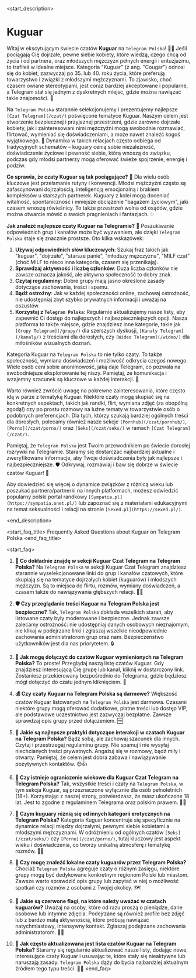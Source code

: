 <start_description>
# Kuguar

Witaj w ekscytującym świecie czatów **Kuguar** na `Telegram Polska`! 💅🎉 Jeśli pociągają Cię dojrzałe, pewne siebie kobiety, które wiedzą, czego chcą od życia i od partnera, oraz młodszych mężczyzn pełnych energii i entuzjazmu, to trafiłeś w idealne miejsce. Kategoria "Kuguar" (z ang. "Cougar") odnosi się do kobiet, zazwyczaj po 35. lub 40. roku życia, które preferują towarzystwo i związki z młodszymi mężczyznami. To zjawisko, choć czasem owiane stereotypami, jest coraz bardziej akceptowane i popularne, a Telegram stał się jednym z dyskretnych miejsc, gdzie można nawiązać takie znajomości. 🤫

Na `Telegram Polska` starannie selekcjonujemy i prezentujemy najlepsze `[Czat Telegram](/czat/)` poświęcone tematyce Kuguar. Naszym celem jest stworzenie bezpiecznej i przyjaznej przestrzeni, gdzie zarówno dojrzałe kobiety, jak i zainteresowani nimi mężczyźni mogą swobodnie rozmawiać, flirtować, wymieniać się doświadczeniami, a może nawet znaleźć kogoś wyjątkowego. 💖 Dynamika w takich relacjach często odbiega od tradycyjnych schematów – kuguary cenią sobie niezależność, doświadczenie życiowe i pewność siebie, którą wnoszą do związku, podczas gdy młodsi partnerzy mogą oferować świeże spojrzenie, energię i podziw.

**Co sprawia, że czaty Kuguar są tak pociągające?** 🤔
Dla wielu osób kluczowe jest przełamanie rutyny i konwencji. Młodsi mężczyźni często są zafascynowani dojrzałością, inteligencją emocjonalną i brakiem kompleksów u starszych partnerek. Kuguary z kolei mogą doceniać witalność, spontaniczność i mniejsze obciążenie "bagażem życiowym", jaki czasem wnoszą rówieśnicy. To także przestrzeń wolna od osądów, gdzie można otwarcie mówić o swoich pragnieniach i fantazjach. ✨

**Jak znaleźć najlepsze czaty Kuguar na Telegramie?** 🚀
Poszukiwanie odpowiednich grup i kanałów może być wyzwaniem, ale dzięki `Telegram Polska` staje się znacznie prostsze. Oto kilka wskazówek:
1.  **Używaj odpowiednich słów kluczowych**: Szukaj fraz takich jak "kuguar", "dojrzałe", "starsze panie", "młodszy mężczyzna", "MILF czat" (choć MILF to nieco inna kategoria, czasem się przenikają).
2.  **Sprawdzaj aktywność i liczbę członków**: Duża liczba członków nie zawsze oznacza jakość, ale aktywna społeczność to dobry znak.
3.  **Czytaj regulaminy**: Dobre grupy mają jasno określone zasady dotyczące zachowania, treści i spamu.
4.  **Bądź ostrożny**: Jak w każdej społeczności online, zachowaj ostrożność, nie udostępniaj zbyt szybko prywatnych informacji i uważaj na oszustów.
5.  **Korzystaj z `Telegram Polska`**: Regularnie aktualizujemy nasze listy, aby zapewnić Ci dostęp do najlepszych i najbezpieczniejszych opcji. Nasza platforma to także miejsce, gdzie znajdziesz inne kategorie, takie jak `[Grupy Telegram](/grupy/)` dla szerszych dyskusji, `[Kanały Telegram](/kanaly/)` z treściami dla dorosłych, czy `[Wideo Telegram](/wideo/)` dla miłośników wizualnych doznań.

Kategoria Kuguar na `Telegram Polska` to nie tylko czaty. To także społeczność, wymiana doświadczeń i możliwość odkrycia czegoś nowego. Wiele osób ceni sobie anonimowość, jaką daje Telegram, co pozwala na swobodniejsze eksplorowanie tej niszy. Pamiętaj, że komunikacja i wzajemny szacunek są kluczowe w każdej interakcji. 💬

Warto również zwrócić uwagę na pokrewne zainteresowania, które często idą w parze z tematyką Kuguar. Niektóre czaty mogą skupiać się na konkretnych aspektach, takich jak randki, flirt, wymiana zdjęć (za obopólną zgodą!) czy po prostu rozmowy na luźne tematy w towarzystwie osób o podobnych preferencjach. Dla tych, którzy szukają bardziej ogólnych treści dla dorosłych, polecamy również nasze sekcje `[Pornhub](/czat/pornhub/)`, `[Porno](/czat/porno/)` oraz `[Seks](/czat/seks/)` w ramach `[Czat Telegram](/czat/)`.

Pamiętaj, że `Telegram Polska` jest Twoim przewodnikiem po świecie dorosłej rozrywki na Telegramie. Staramy się dostarczać najbardziej aktualne i zweryfikowane informacje, aby Twoje doświadczenia były jak najlepsze i najbezpieczniejsze. 🛡️ Odkrywaj, rozmawiaj i baw się dobrze w świecie czatów Kuguar! 🌟

Aby dowiedzieć się więcej o dynamice związków z różnicą wieku lub poszukać partnera/partnerki na innych platformach, możesz odwiedzić popularny polski portal randkowy `[Sympatia.pl](https://sympatia.onet.pl/)` lub zapoznać się z materiałami edukacyjnymi na temat seksualności i relacji na stronie `[Sexed.pl](https://sexed.pl/)`.

<end_description>

<start_faq_title>
Frequently Asked Questions about Kuguar on Telegram Polska
<end_faq_title>

<start_faq>
1. **🤔 Co dokładnie znajdę w sekcji Kuguar Czat Telegram na Telegram Polska?**
Na `Telegram Polska` w sekcji Kuguar Czat Telegram znajdziesz starannie wyselekcjonowane linki do grup i kanałów czatowych, które skupiają się na tematyce dojrzałych kobiet (kuguarów) i młodszych mężczyzn. Są to miejsca do flirtu, rozmów, wymiany doświadczeń, a czasem także do nawiązywania głębszych relacji. 💬✨

2. **🛡️ Czy przeglądanie treści Kuguar na Telegram Polska jest bezpieczne?**
Tak, `Telegram Polska` dokłada wszelkich starań, aby listowane czaty były moderowane i bezpieczne. Jednak zawsze zalecamy ostrożność: nie udostępniaj danych osobowych nieznajomym, nie klikaj w podejrzane linki i zgłaszaj wszelkie nieodpowiednie zachowania administratorom grup oraz nam. Bezpieczeństwo użytkowników jest dla nas priorytetem. 🔒

3. **🔗 Jak mogę dołączyć do czatów Kuguar wymienionych na Telegram Polska?**
To proste! Przeglądaj naszą listę czatów Kuguar. Gdy znajdziesz interesującą Cię grupę lub kanał, kliknij w dostarczony link. Zostaniesz przekierowany bezpośrednio do Telegrama, gdzie będziesz mógł dołączyć do czatu jednym kliknięciem. 🎉

4. **💰 Czy czaty Kuguar na Telegram Polska są darmowe?**
Większość czatów Kuguar listowanych na `Telegram Polska` jest darmowa. Czasami niektóre grupy mogą oferować dodatkowe, płatne treści lub dostęp VIP, ale podstawowe uczestnictwo jest zazwyczaj bezpłatne. Zawsze sprawdzaj opis grupy przed dołączeniem. 🆓

5. **📝 Jakie są najlepsze praktyki dotyczące interakcji w czatach Kuguar na Telegram Polska?**
Bądź sobą, ale zachowaj szacunek dla innych. Czytaj i przestrzegaj regulaminu grupy. Nie spamuj i nie wysyłaj niechcianych treści prywatnych. Angażuj się w rozmowy, bądź miły i otwarty. Pamiętaj, że celem jest dobra zabawa i nawiązywanie pozytywnych kontaktów. 😊👍

6. **🔞 Czy istnieje ograniczenie wiekowe dla Kuguar Czat Telegram na Telegram Polska?**
Tak, wszystkie treści i czaty na `Telegram Polska`, w tym sekcja Kuguar, są przeznaczone wyłącznie dla osób pełnoletnich (18+). Korzystając z naszej strony, potwierdzasz, że masz ukończone 18 lat. Jest to zgodne z regulaminem Telegrama oraz polskim prawem. 🚫👶

7. **🌟 Czym kuguary różnią się od innych kategorii erotycznych na Telegram Polska?**
Kategoria Kuguar koncentruje się specyficznie na dynamice relacji między dojrzałymi, pewnymi siebie kobietami a młodszymi mężczyznami. W odróżnieniu od ogólnych czatów `[Seks](/czat/seks/)` czy `[Porno](/czat/porno/)`, tutaj kluczowy jest aspekt wieku i doświadczenia, co tworzy unikalną atmosferę i tematykę rozmów. 👠👔

8. **📍 Czy mogę znaleźć lokalne czaty kuguarów przez Telegram Polska?**
Chociaż `Telegram Polska` agreguje czaty o różnym zasięgu, niektóre grupy mogą być dedykowane konkretnym regionom Polski lub miastom. Zawsze warto sprawdzić opis grupy lub zapytać w niej o możliwość spotkań czy rozmów z osobami z Twojej okolicy. 🗺️

9. **🚩 Jakie są czerwone flagi, na które należy uważać w czatach kuguarów?**
Uważaj na osoby, które od razu proszą o pieniądze, dane osobowe lub intymne zdjęcia. Podejrzane są również profile bez zdjęć lub z bardzo małą aktywnością, które próbują nawiązać natychmiastowy, intensywny kontakt. Zgłaszaj podejrzane zachowania administratorom. 🚩🚨

10. **🔄 Jak często aktualizowana jest lista czatów Kuguar na Telegram Polska?**
Staramy się regularnie aktualizować nasze listy, dodając nowe, interesujące czaty Kuguar i usuwając te, które stały się nieaktywne lub naruszają zasady. `Telegram Polska` dąży do bycia najbardziej aktualnym źródłem tego typu treści. 🔄🆕
<end_faq>